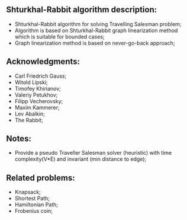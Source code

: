 ## Shturkhal-Rabbit algorithm description:
* Shturkhal-Rabbit algorithm for solving Travelling Salesman problem;
* Algorithm is based on Shturkhal-Rabbit graph linearization method which is suitable for bounded cases;
* Graph linearization method is based on never-go-back approach;

## Acknowledgments:
* Carl Friedrich Gauss;
* Witold Lipski;
* Timofey Khirianov;
* Valeriy Petukhov;
* Filipp Vecherovsky;
* Maxim Kammerer;
* Lev Abalkin;
* The Rabbit;

## Notes:
* Provide a pseudo Traveller Salesman solver (heuristic) with time complexity(V*E) and invariant (min distance to edge);

## Related problems:
* Knapsack;
* Shortest Path;
* Hamiltonian Path;
* Frobenius coin;
